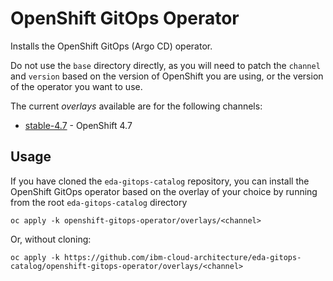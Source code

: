 # OpenShift GitOps Operator

Installs the OpenShift GitOps (Argo CD) operator.

Do not use the `base` directory directly, as you will need to patch the `channel` and `version` based on the version of OpenShift you are using, or the version of the operator you want to use.

The current *overlays* available are for the following channels:
* [stable-4.7](overlays/stable) - OpenShift 4.7

## Usage

If you have cloned the `eda-gitops-catalog` repository, you can install the OpenShift GitOps operator based on the overlay of your choice by running from the root `eda-gitops-catalog` directory

```
oc apply -k openshift-gitops-operator/overlays/<channel>
```

Or, without cloning:

```
oc apply -k https://github.com/ibm-cloud-architecture/eda-gitops-catalog/openshift-gitops-operator/overlays/<channel>
```
